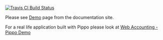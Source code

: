 [![Travis CI Build Status](https://travis-ci.org/decebals/pippo-demo.png)](https://travis-ci.org/decebals/pippo-demo)

Please see [Demo](http://www.pippo.ro/doc/demo.html) page from the documentation site.   

For a real life application built with Pippo please look at [Web Accounting - Pippo Demo](https://github.com/decebals/matilda)
